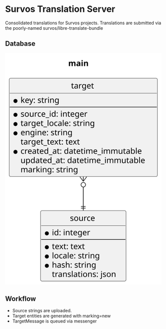 # Survos Translation Server

Consolidated translations for Survos projects.  Translations are submitted via the poorly-named survos/libre-translate-bundle

## Database

![Database Diagram](assets/db.svg)

## Workflow

* Source strings are uploaded.
* Target entities are generated with marking=new
* TargetMessage is queued via messenger

